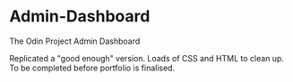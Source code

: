 # Admin-Dashboard

The Odin Project Admin Dashboard

Replicated a "good enough" version. Loads of CSS and HTML to clean up. To be completed before portfolio is finalised.
